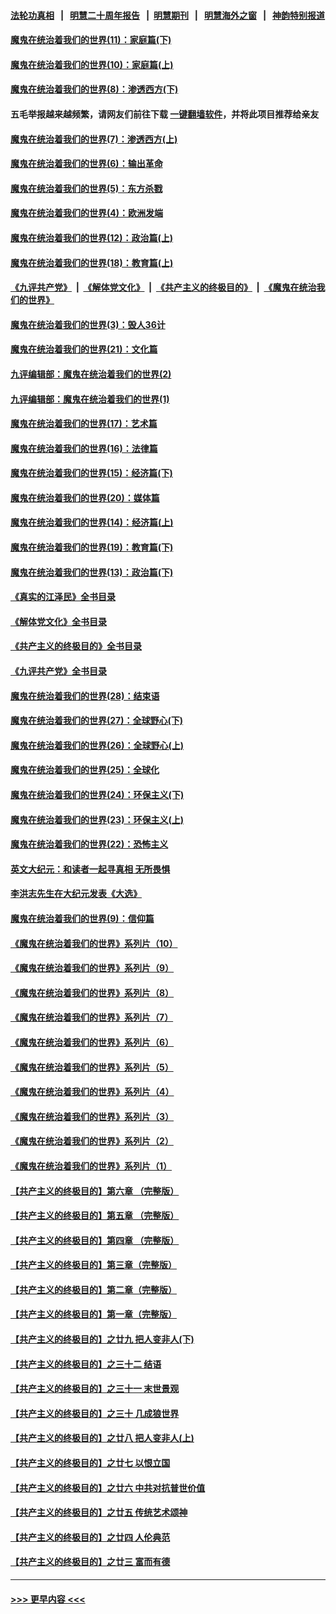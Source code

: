 #### [法轮功真相](https://github.com/gfw-breaker/truth/blob/master/README.md?t=0) &nbsp;&nbsp;|&nbsp;&nbsp; [明慧二十周年报告](https://github.com/gfw-breaker/mh-reports/blob/master/README.md?t=0) &nbsp;&nbsp;|&nbsp;&nbsp;[明慧期刊](https://github.com/gfw-breaker/mh-qikan) &nbsp;&nbsp;|&nbsp;&nbsp; [明慧海外之窗](https://github.com/gfw-breaker/mh-news/blob/master/README.md?t=0) &nbsp;&nbsp;|&nbsp;&nbsp; [神韵特别报道](https://github.com/gfw-breaker/mh-news/blob/master/shenyun.md?t=0)
#### [魔鬼在统治着我们的世界(11)：家庭篇(下)](../pages/nsc422/n10440961.md?t=12142101) 
#### [魔鬼在统治着我们的世界(10)：家庭篇(上)](../pages/nsc422/n10435448.md?t=12142101) 
#### [魔鬼在统治着我们的世界(8)：渗透西方(下)](../pages/nsc422/n10429603.md?t=12142101) 
#### 五毛举报越来越频繁，请网友们前往下载 [一键翻墙软件](https://github.com/gfw-breaker/ssr-accounts)，并将此项目推荐给亲友
#### [魔鬼在统治着我们的世界(7)：渗透西方(上)](../pages/nsc422/n10426013.md?t=12142101) 
#### [魔鬼在统治着我们的世界(6)：输出革命](../pages/nsc422/n10421536.md?t=12142101) 
#### [魔鬼在统治着我们的世界(5)：东方杀戮](../pages/nsc422/n10417707.md?t=12142101) 
#### [魔鬼在统治着我们的世界(4)：欧洲发端](../pages/nsc422/n10414890.md?t=12142101) 
#### [魔鬼在统治着我们的世界(12)：政治篇(上)](../pages/nsc422/n10444576.md?t=12142101) 
#### [魔鬼在统治着我们的世界(18)：教育篇(上)](../pages/nsc422/n10526970.md?t=12142101) 
#### [《九评共产党》](https://github.com/begood0513/9ping.md/blob/master/README.md) &nbsp;|&nbsp; [《解体党文化》](../../../../jtdwh.md/blob/master/README.md)  &nbsp;|&nbsp; [《共产主义的终极目的》](../../../../gczydzjmd.md/blob/master/README.md) &nbsp;|&nbsp; [《魔鬼在统治我们的世界》](../../../../mgztzwmdsj.md/blob/master/README.md) 
#### [魔鬼在统治着我们的世界(3)：毁人36计](../pages/nsc422/n10411583.md?t=12142101) 
#### [魔鬼在统治着我们的世界(21)：文化篇](../pages/nsc422/n10597706.md?t=12142101) 
#### [九评编辑部：魔鬼在统治着我们的世界(2)](../pages/nsc422/n10410036.md?t=12142101) 
#### [九评编辑部：魔鬼在统治着我们的世界(1)](../pages/nsc422/n10406825.md?t=12142101) 
#### [魔鬼在统治着我们的世界(17)：艺术篇](../pages/nsc422/n10499093.md?t=12142101) 
#### [魔鬼在统治着我们的世界(16)：法律篇](../pages/nsc422/n10485969.md?t=12142101) 
#### [魔鬼在统治着我们的世界(15)：经济篇(下)](../pages/nsc422/n10469975.md?t=12142101) 
#### [魔鬼在统治着我们的世界(20)：媒体篇](../pages/nsc422/n10586579.md?t=12142101) 
#### [魔鬼在统治着我们的世界(14)：经济篇(上)](../pages/nsc422/n10457370.md?t=12142101) 
#### [魔鬼在统治着我们的世界(19)：教育篇(下)](../pages/nsc422/n10564808.md?t=12142101) 
#### [魔鬼在统治着我们的世界(13)：政治篇(下)](../pages/nsc422/n10448270.md?t=12142101) 
#### [《真实的江泽民》全书目录](../pages/nsc422/n13721399.md?t=12142101) 
#### [《解体党文化》全书目录](../pages/nsc422/n13721157.md?t=12142101) 
#### [《共产主义的终极目的》全书目录](../pages/nsc422/n13721048.md?t=12142101) 
#### [《九评共产党》全书目录](../pages/nsc422/n13708085.md?t=12142101) 
#### [魔鬼在统治着我们的世界(28)：结束语](../pages/nsc422/n10936246.md?t=12142101) 
#### [魔鬼在统治着我们的世界(27)：全球野心(下)](../pages/nsc422/n10928319.md?t=12142101) 
#### [魔鬼在统治着我们的世界(26)：全球野心(上)](../pages/nsc422/n10900318.md?t=12142101) 
#### [魔鬼在统治着我们的世界(25)：全球化](../pages/nsc422/n10788205.md?t=12142101) 
#### [魔鬼在统治着我们的世界(24)：环保主义(下)](../pages/nsc422/n10695307.md?t=12142101) 
#### [魔鬼在统治着我们的世界(23)：环保主义(上)](../pages/nsc422/n10688613.md?t=12142101) 
#### [魔鬼在统治着我们的世界(22)：恐怖主义](../pages/nsc422/n10614727.md?t=12142101) 
#### [英文大纪元：和读者一起寻真相 无所畏惧](../pages/nsc422/n12542027.md?t=12142101) 
#### [李洪志先生在大纪元发表《大选》](../pages/nsc422/n12534746.md?t=12142101) 
#### [魔鬼在统治着我们的世界(9)：信仰篇](../pages/nsc422/n10432159.md?t=12142101) 
#### [《魔鬼在统治着我们的世界》系列片（10）](../pages/nsc422/n12292670.md?t=12142101) 
#### [《魔鬼在统治着我们的世界》系列片（9）](../pages/nsc422/n12290859.md?t=12142101) 
#### [《魔鬼在统治着我们的世界》系列片（8）](../pages/nsc422/n12287445.md?t=12142101) 
#### [《魔鬼在统治着我们的世界》系列片（7）](../pages/nsc422/n12283425.md?t=12142101) 
#### [《魔鬼在统治着我们的世界》系列片（6）](../pages/nsc422/n12282314.md?t=12142101) 
#### [《魔鬼在统治着我们的世界》系列片（5）](../pages/nsc422/n12281419.md?t=12142101) 
#### [《魔鬼在统治着我们的世界》系列片（4）](../pages/nsc422/n12274024.md?t=12142101) 
#### [《魔鬼在统治着我们的世界》系列片（3）](../pages/nsc422/n12271322.md?t=12142101) 
#### [《魔鬼在统治着我们的世界》系列片（2）](../pages/nsc422/n12269049.md?t=12142101) 
#### [《魔鬼在统治着我们的世界》系列片（1）](../pages/nsc422/n12267575.md?t=12142101) 
#### [【共产主义的终极目的】第六章 （完整版）](../pages/nsc422/n11428913.md?t=12142101) 
#### [【共产主义的终极目的】第五章 （完整版）](../pages/nsc422/n11428912.md?t=12142101) 
#### [【共产主义的终极目的】第四章 （完整版）](../pages/nsc422/n11428907.md?t=12142101) 
#### [【共产主义的终极目的】第三章（完整版）](../pages/nsc422/n11428848.md?t=12142101) 
#### [【共产主义的终极目的】第二章（完整版）](../pages/nsc422/n11428831.md?t=12142101) 
#### [【共产主义的终极目的】第一章（完整版）](../pages/nsc422/n11417651.md?t=12142101) 
#### [【共产主义的终极目的】之廿九 把人变非人(下)](../pages/nsc422/n11344140.md?t=12142101) 
#### [【共产主义的终极目的】之三十二 结语](../pages/nsc422/n11360535.md?t=12142101) 
#### [【共产主义的终极目的】之三十一 末世景观](../pages/nsc422/n11351129.md?t=12142101) 
#### [【共产主义的终极目的】之三十 几成狼世界](../pages/nsc422/n11348280.md?t=12142101) 
#### [【共产主义的终极目的】之廿八 把人变非人(上)](../pages/nsc422/n11340492.md?t=12142101) 
#### [【共产主义的终极目的】之廿七 以恨立国](../pages/nsc422/n11336944.md?t=12142101) 
#### [【共产主义的终极目的】之廿六 中共对抗普世价值](../pages/nsc422/n11324785.md?t=12142101) 
#### [【共产主义的终极目的】之廿五 传统艺术颂神](../pages/nsc422/n11296396.md?t=12142101) 
#### [【共产主义的终极目的】之廿四 人伦典范](../pages/nsc422/n11296397.md?t=12142101) 
#### [【共产主义的终极目的】之廿三 富而有德](../pages/nsc422/n11283598.md?t=12142101) 

----
#### [ >>> 更早内容 <<< ](../indexes/nsc422-earlier.md)
